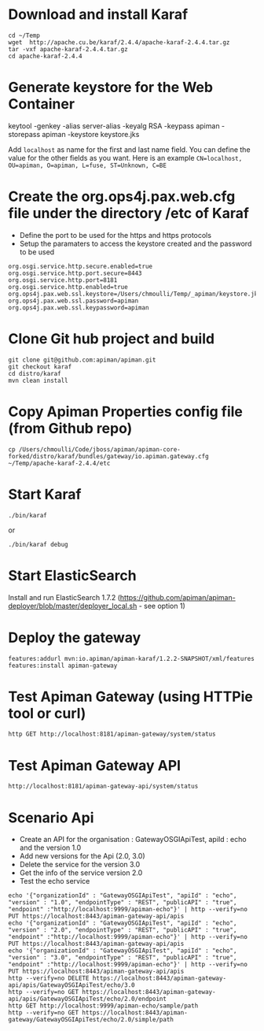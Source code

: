 # Download and install Karaf

```
cd ~/Temp
wget  http://apache.cu.be/karaf/2.4.4/apache-karaf-2.4.4.tar.gz
tar -vxf apache-karaf-2.4.4.tar.gz
cd apache-karaf-2.4.4
```

# Generate keystore for the Web Container

keytool -genkey -alias server-alias -keyalg RSA -keypass apiman -storepass apiman -keystore keystore.jks

Add `localhost` as name for the first and last name field. You can define the value for the other fields as you want.
Here is an example `CN=localhost, OU=apiman, O=apiman, L=fuse, ST=Unknown, C=BE`

# Create the org.ops4j.pax.web.cfg file under the directory /etc of Karaf

- Define the port to be used for the https and https protocols
- Setup the paramaters to access the keystore created and the password to be used

```
org.osgi.service.http.secure.enabled=true
org.osgi.service.http.port.secure=8443
org.osgi.service.http.port=8181
org.osgi.service.http.enabled=true
org.ops4j.pax.web.ssl.keystore=/Users/chmoulli/Temp/_apiman/keystore.jks
org.ops4j.pax.web.ssl.password=apiman
org.ops4j.pax.web.ssl.keypassword=apiman
```

# Clone Git hub project and build

```
git clone git@github.com:apiman/apiman.git
git checkout karaf
cd distro/karaf
mvn clean install
```

# Copy Apiman Properties config file (from Github repo)

```
cp /Users/chmoulli/Code/jboss/apiman/apiman-core-forked/distro/karaf/bundles/gateway/io.apiman.gateway.cfg ~/Temp/apache-karaf-2.4.4/etc
```

# Start Karaf

```
./bin/karaf 
```

or
 
```
./bin/karaf debug
```

# Start ElasticSearch

Install and run ElasticSearch 1.7.2 (https://github.com/apiman/apiman-deployer/blob/master/deployer_local.sh - see option 1)


# Deploy the gateway

```
features:addurl mvn:io.apiman/apiman-karaf/1.2.2-SNAPSHOT/xml/features
features:install apiman-gateway
```

# Test Apiman Gateway (using HTTPie tool or curl)

```
http GET http://localhost:8181/apiman-gateway/system/status
```

# Test Apiman Gateway API

```
http://localhost:8181/apiman-gateway-api/system/status
```

# Scenario Api

- Create an API for the organisation : GatewayOSGIApiTest, apiId : echo and the version 1.0
- Add new versions for the Api (2.0, 3.0)
- Delete the service for the version 3.0
- Get the info of the service version 2.0
- Test the echo service

```
echo '{"organizationId" : "GatewayOSGIApiTest", "apiId" : "echo", "version" : "1.0", "endpointType" : "REST", "publicAPI" : "true", "endpoint" :"http://localhost:9999/apiman-echo"}' | http --verify=no PUT https://localhost:8443/apiman-gateway-api/apis
echo '{"organizationId" : "GatewayOSGIApiTest", "apiId" : "echo", "version" : "2.0", "endpointType" : "REST", "publicAPI" : "true", "endpoint" :"http://localhost:9999/apiman-echo"}' | http --verify=no PUT https://localhost:8443/apiman-gateway-api/apis
echo '{"organizationId" : "GatewayOSGIApiTest", "apiId" : "echo", "version" : "3.0", "endpointType" : "REST", "publicAPI" : "true", "endpoint" :"http://localhost:9999/apiman-echo"}' | http --verify=no PUT https://localhost:8443/apiman-gateway-api/apis
http --verify=no DELETE https://localhost:8443/apiman-gateway-api/apis/GatewayOSGIApiTest/echo/3.0
http --verify=no GET https://localhost:8443/apiman-gateway-api/apis/GatewayOSGIApiTest/echo/2.0/endpoint
http GET http://localhost:9999/apiman-echo/sample/path
http --verify=no GET https://localhost:8443/apiman-gateway/GatewayOSGIApiTest/echo/2.0/simple/path
```

